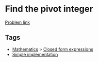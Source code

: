 # Find the pivot integer

[Problem link](https://leetcode.com/problems/find-the-pivot-integer/)

## Tags

* [Mathematics](/README.md#Mathematics) > [Closed form expressions](/README.md#Mathematics-Closed_form_expressions)
* [Simple implementation](/README.md#Simple_implementation)
